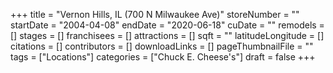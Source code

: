 +++
title = "Vernon Hills, IL (700 N Milwaukee Ave)"
storeNumber = ""
startDate = "2004-04-08"
endDate = "2020-06-18"
cuDate = ""
remodels = []
stages = []
franchisees = []
attractions = []
sqft = ""
latitudeLongitude = []
citations = []
contributors = []
downloadLinks = []
pageThumbnailFile = ""
tags = ["Locations"]
categories = ["Chuck E. Cheese's"]
draft = false
+++
